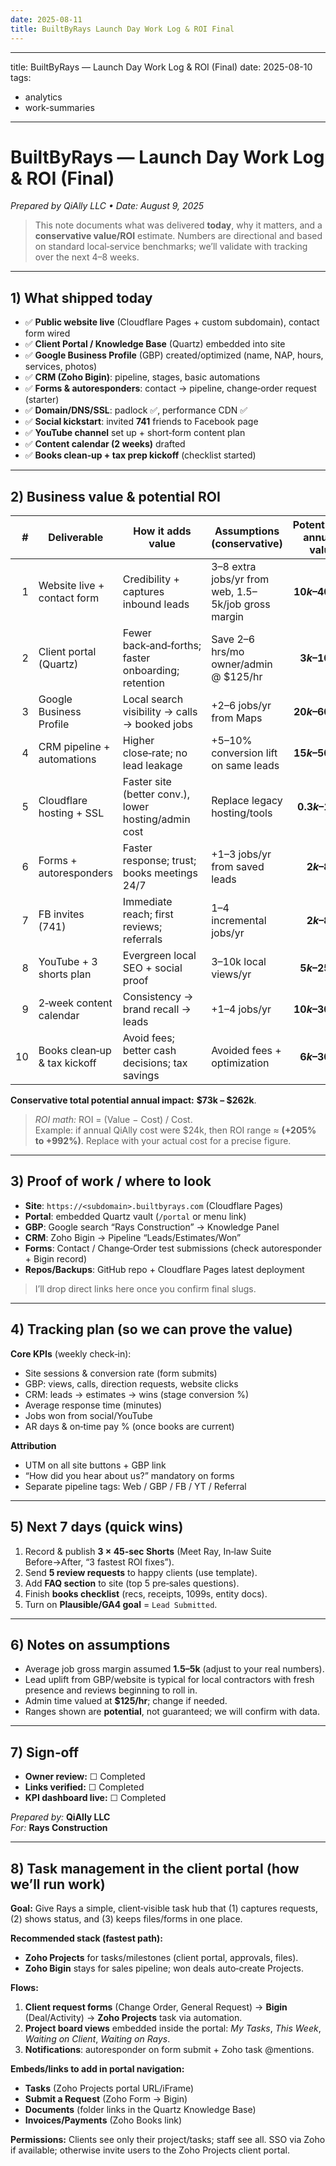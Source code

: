 ```yaml
---
date: 2025-08-11
title: BuiltByRays Launch Day Work Log & ROI Final
---
```

---
title: BuiltByRays — Launch Day Work Log & ROI (Final)
date: 2025-08-10
tags:
- analytics
- work-summaries
---
# BuiltByRays — Launch Day Work Log & ROI (Final)
*Prepared by QiAlly LLC • Date: August 9, 2025*

> This note documents what was delivered **today**, why it matters, and a **conservative value/ROI** estimate. Numbers are directional and based on standard local‑service benchmarks; we’ll validate with tracking over the next 4–8 weeks.

---

## 1) What shipped today

- ✅ **Public website live** (Cloudflare Pages + custom subdomain), contact form wired
- ✅ **Client Portal / Knowledge Base** (Quartz) embedded into site
- ✅ **Google Business Profile** (GBP) created/optimized (name, NAP, hours, services, photos)
- ✅ **CRM (Zoho Bigin)**: pipeline, stages, basic automations
- ✅ **Forms & autoresponders**: contact → pipeline, change‑order request (starter)
- ✅ **Domain/DNS/SSL**: padlock ✅, performance CDN ✅
- ✅ **Social kickstart**: invited **741** friends to Facebook page
- ✅ **YouTube channel** set up + short‑form content plan
- ✅ **Content calendar (2 weeks)** drafted
- ✅ **Books clean‑up + tax prep kickoff** (checklist started)

---

## 2) Business value & potential ROI

| # | Deliverable | How it adds value | Assumptions (conservative) | Potential **annual** value |
|---:|---|---|---|---:|
| 1 | Website live + contact form | Credibility + captures inbound leads | 3–8 extra jobs/yr from web, $1.5–$5k/job gross margin | **$10k–$40k** |
| 2 | Client portal (Quartz) | Fewer back‑and‑forths; faster onboarding; retention | Save 2–6 hrs/mo owner/admin @ $125/hr | **$3k–$10k** |
| 3 | Google Business Profile | Local search visibility → calls → booked jobs | +2–6 jobs/yr from Maps | **$20k–$60k** |
| 4 | CRM pipeline + automations | Higher close‑rate; no lead leakage | +5–10% conversion lift on same leads | **$15k–$50k** |
| 5 | Cloudflare hosting + SSL | Faster site (better conv.), lower hosting/admin cost | Replace legacy hosting/tools | **$0.3k–$1k** |
| 6 | Forms + autoresponders | Faster response; trust; books meetings 24/7 | +1–3 jobs/yr from saved leads | **$2k–$8k** |
| 7 | FB invites (741) | Immediate reach; first reviews; referrals | 1–4 incremental jobs/yr | **$2k–$8k** |
| 8 | YouTube + 3 shorts plan | Evergreen local SEO + social proof | 3–10k local views/yr | **$5k–$25k** |
| 9 | 2‑week content calendar | Consistency → brand recall → leads | +1–4 jobs/yr | **$10k–$30k** |
|10 | Books clean‑up & tax kickoff | Avoid fees; better cash decisions; tax savings | Avoided fees + optimization | **$6k–$30k** |

**Conservative total potential annual impact:** **$73k – $262k**.

> *ROI math:* ROI = (Value − Cost) / Cost.  
> Example: if annual QiAlly cost were $24k, then ROI range ≈ **(+205% to +992%)**. Replace with your actual cost for a precise figure.

---

## 3) Proof of work / where to look

- **Site**: `https://<subdomain>.builtbyrays.com` (Cloudflare Pages)
- **Portal**: embedded Quartz vault (`/portal` or menu link)
- **GBP**: Google search “Rays Construction” → Knowledge Panel
- **CRM**: Zoho Bigin → Pipeline “Leads/Estimates/Won”
- **Forms**: Contact / Change‑Order test submissions (check autoresponder + Bigin record)
- **Repos/Backups**: GitHub repo + Cloudflare Pages latest deployment

> I’ll drop direct links here once you confirm final slugs.

---

## 4) Tracking plan (so we can prove the value)

**Core KPIs** (weekly check‑in):
- Site sessions & conversion rate (form submits)
- GBP: views, calls, direction requests, website clicks
- CRM: leads → estimates → wins (stage conversion %)
- Average response time (minutes)
- Jobs won from social/YouTube
- AR days & on‑time pay % (once books are current)

**Attribution**
- UTM on all site buttons + GBP link  
- “How did you hear about us?” mandatory on forms  
- Separate pipeline tags: Web / GBP / FB / YT / Referral

---

## 5) Next 7 days (quick wins)

1) Record & publish **3 × 45‑sec Shorts** (Meet Ray, In‑law Suite Before→After, “3 fastest ROI fixes”).  
2) Send **5 review requests** to happy clients (use template).  
3) Add **FAQ section** to site (top 5 pre‑sales questions).  
4) Finish **books checklist** (recs, receipts, 1099s, entity docs).  
5) Turn on **Plausible/GA4 goal** = `Lead Submitted`.

---

## 6) Notes on assumptions
- Average job gross margin assumed **$1.5–$5k** (adjust to your real numbers).  
- Lead uplift from GBP/website is typical for local contractors with fresh presence and reviews beginning to roll in.  
- Admin time valued at **$125/hr**; change if needed.  
- Ranges shown are **potential**, not guaranteed; we will confirm with data.

---

## 7) Sign‑off
- **Owner review:** ☐ Completed  
- **Links verified:** ☐ Completed  
- **KPI dashboard live:** ☐ Completed  

*Prepared by:* **QiAlly LLC**  
*For:* **Rays Construction**

---

## 8) Task management in the client portal (how we’ll run work)

**Goal:** Give Rays a simple, client‑visible task hub that (1) captures requests, (2) shows status, and (3) keeps files/forms in one place.

**Recommended stack (fastest path):**
- **Zoho Projects** for tasks/milestones (client portal, approvals, files).  
- **Zoho Bigin** stays for sales pipeline; won deals auto‑create Projects.

**Flows:**
1) **Client request forms** (Change Order, General Request) → **Bigin** (Deal/Activity) → **Zoho Projects** task via automation.
2) **Project board views** embedded inside the portal: *My Tasks*, *This Week*, *Waiting on Client*, *Waiting on Rays*.
3) **Notifications**: autoresponder on form submit + Zoho task @mentions.

**Embeds/links to add in portal navigation:**
- **Tasks** (Zoho Projects portal URL/iFrame)
- **Submit a Request** (Zoho Form → Bigin)
- **Documents** (folder links in the Quartz Knowledge Base)
- **Invoices/Payments** (Zoho Books link)

**Permissions:** Clients see only their project/tasks; staff see all. SSO via Zoho if available; otherwise invite users to the Zoho Projects client portal.


